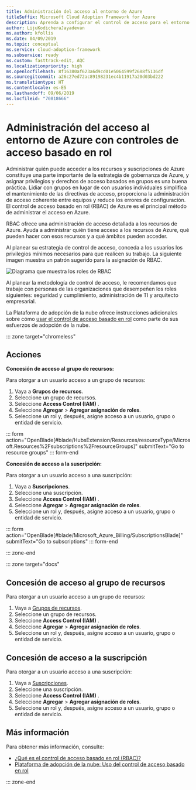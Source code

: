 ```yaml
---
title: Administración del acceso al entorno de Azure
titleSuffix: Microsoft Cloud Adoption Framework for Azure
description: Aprenda a configurar el control de acceso para el entorno de Azure con control de acceso basado en rol (RBAC).
author: LijuKodicheraJayadevan
ms.author: kfollis
ms.date: 04/09/2019
ms.topic: conceptual
ms.service: cloud-adoption-framework
ms.subservice: ready
ms.custom: fasttrack-edit, AQC
ms.localizationpriority: high
ms.openlocfilehash: 8f16380af623a6d9cd01e5064599f2688f5136df
ms.sourcegitcommit: a26c27ed72ac89198231ec4b11917a20d03bd222
ms.translationtype: HT
ms.contentlocale: es-ES
ms.lasthandoff: 09/06/2019
ms.locfileid: "70818666"
---
```

# <a name="manage-access-to-your-azure-environment-with-role-based-access-controls"></a>Administración del acceso al entorno de Azure con controles de acceso basado en rol

Administrar quién puede acceder a los recursos y suscripciones de Azure constituye una parte importante de la estrategia de gobernanza de Azure, y asignar privilegios y derechos de acceso basados en grupos es una buena práctica. Lidiar con grupos en lugar de con usuarios individuales simplifica el mantenimiento de las directivas de acceso, proporciona la administración de acceso coherente entre equipos y reduce los errores de configuración. El control de acceso basado en rol (RBAC) de Azure es el principal método de administrar el acceso en Azure.

RBAC ofrece una administración de acceso detallada a los recursos de Azure. Ayuda a administrar quién tiene acceso a los recursos de Azure, qué pueden hacer con esos recursos y a qué ámbitos pueden acceder.

Al planear su estrategia de control de acceso, conceda a los usuarios los privilegios mínimos necesarios para que realicen su trabajo. La siguiente imagen muestra un patrón sugerido para la asignación de RBAC.

![Diagrama que muestra los roles de RBAC](./media/manage-access/role-examples.png)

Al planear la metodología de control de acceso, le recomendamos que trabaje con personas de las organizaciones que desempeñen los roles siguientes: seguridad y cumplimiento, administración de TI y arquitecto empresarial.

La Plataforma de adopción de la nube ofrece instrucciones adicionales sobre cómo [usar el control de acceso basado en rol](../azure-best-practices/roles.md) como parte de sus esfuerzos de adopción de la nube.

::: zone target="chromeless"

## <a name="actions"></a>Acciones

**Concesión de acceso al grupo de recursos:**

Para otorgar a un usuario acceso a un grupo de recursos:

1. Vaya a **Grupos de recursos**.
1. Seleccione un grupo de recursos.
1. Seleccione **Access Control (IAM)** .
1. Seleccione **Agregar** > **Agregar asignación de roles**.
1. Seleccione un rol y, después, asigne acceso a un usuario, grupo o entidad de servicio.

::: form action="OpenBlade[#blade/HubsExtension/Resources/resourceType/Microsoft.Resources%2Fsubscriptions%2FresourceGroups]" submitText="Go to resource groups" ::: form-end

**Concesión de acceso a la suscripción:**

Para otorgar a un usuario acceso a una suscripción:

1. Vaya a **Suscripciones**.
1. Seleccione una suscripción.
1. Seleccione **Access Control (IAM)** .
1. Seleccione **Agregar** > **Agregar asignación de roles**.
1. Seleccione un rol y, después, asigne acceso a un usuario, grupo o entidad de servicio.

::: form action="OpenBlade[#blade/Microsoft_Azure_Billing/SubscriptionsBlade]" submitText="Go to subscriptions" ::: form-end

::: zone-end

::: zone target="docs"

## <a name="grant-resource-group-access"></a>Concesión de acceso al grupo de recursos

Para otorgar a un usuario acceso a un grupo de recursos:

1. Vaya a [Grupos de recursos](https://portal.azure.com/#blade/HubsExtension/Resources/resourceType/Microsoft.Resources%2Fsubscriptions%2FresourceGroups).
1. Seleccione un grupo de recursos.
1. Seleccione **Access Control (IAM)** .
1. Seleccione **Agregar** > **Agregar asignación de roles**.
1. Seleccione un rol y, después, asigne acceso a un usuario, grupo o entidad de servicio.

## <a name="grant-subscription-access"></a>Concesión de acceso a la suscripción

Para otorgar a un usuario acceso a una suscripción:

1. Vaya a [Suscripciones](https://portal.azure.com/#blade/Microsoft_Azure_Billing/SubscriptionsBlade).
1. Seleccione una suscripción.
1. Seleccione **Access Control (IAM)** .
1. Seleccione **Agregar** > **Agregar asignación de roles**.
1. Seleccione un rol y, después, asigne acceso a un usuario, grupo o entidad de servicio.

## <a name="learn-more"></a>Más información

Para obtener más información, consulte:

- [¿Qué es el control de acceso basado en rol (RBAC)?](/azure/role-based-access-control/overview)
- [Plataforma de adopción de la nube: Uso del control de acceso basado en rol](../azure-best-practices/roles.md)

::: zone-end
